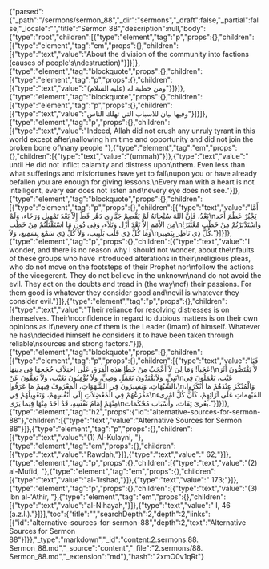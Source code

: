 {"parsed":{"_path":"/sermons/sermon_88","_dir":"sermons","_draft":false,"_partial":false,"_locale":"","title":"Sermon 88","description":null,"body":{"type":"root","children":[{"type":"element","tag":"p","props":{},"children":[{"type":"element","tag":"em","props":{},"children":[{"type":"text","value":"About the division of the community into factions (causes of people's\ndestruction)"}]}]},{"type":"element","tag":"blockquote","props":{},"children":[{"type":"element","tag":"p","props":{},"children":[{"type":"text","value":"ومن خطبة له (عليه السلام)"}]}]},{"type":"element","tag":"blockquote","props":{},"children":[{"type":"element","tag":"p","props":{},"children":[{"type":"text","value":"وفيها بيان للاسباب التي تهلك الناس"}]}]},{"type":"element","tag":"p","props":{},"children":[{"type":"text","value":"Indeed, Allah did not crush any unruly tyrant in this world except after\nallowing him time and opportunity and did not join the broken bone of\nany people "},{"type":"element","tag":"em","props":{},"children":[{"type":"text","value":"(ummah)"}]},{"type":"text","value":" until He did not inflict calamity and distress upon\nthem. Even less than what sufferings and misfortunes have yet to fall\nupon you or have already befallen you are enough for giving lessons.\nEvery man with a heart is not intelligent, every ear does not listen and\nevery eye does not see."}]},{"type":"element","tag":"blockquote","props":{},"children":[{"type":"element","tag":"p","props":{},"children":[{"type":"text","value":"أَمَّا بَعْدُ، فَإِنَّ اللهَ سُبْحانَهُ لَمْ يَقْصِمْ جَبَّارِي دَهْر قَطُّ إِلاّ بَعْدَ تَمْهِيل وَرَخَاء، وَلَمْ\nيَجْبُرْ عَظْمَ أَحَد مِنَ الاْمَمِ إِلاَّ بَعْدَ أَزْل وَبَلاَء، وَفِي دُونِ مَا اسْتَقْبَلْتُمْ مِنْ خَطْب\nوَاسْتَدْبَرْتُمْ مِنْ خَطْب مُعْتَبَرٌ! وَمَا كُلُّ ذِي قَلْب بَلَبِيب، وَلاَ كُلُّ ذِي سَمْع بِسَمِيع، وَلاَ\nكُلُّ ذِي نَاظِر بِبَصِير."}]}]},{"type":"element","tag":"p","props":{},"children":[{"type":"text","value":"I wonder, and there is no reason why I should not wonder, about the\nfaults of these groups who have introduced alterations in their\nreligious pleas, who do not move on the footsteps of their Prophet nor\nfollow the actions of the vicegerent. They do not believe in the unknown\nand do not avoid the evil. They act on the doubts and tread in (the way\nof) their passions. For them good is whatever they consider good and\nevil is whatever they consider evil."}]},{"type":"element","tag":"p","props":{},"children":[{"type":"text","value":"Their reliance for resolving distresses is on themselves. Their\nconfidence in regard to dubious matters is on their own opinions as if\nevery one of them is the Leader (Imam) of himself. Whatever he has\ndecided himself he considers it to have been taken through reliable\nsources and strong factors."}]},{"type":"element","tag":"blockquote","props":{},"children":[{"type":"element","tag":"p","props":{},"children":[{"type":"text","value":"فَيَا عَجَباً! وَمَا لِيَ لاَ أَعْجَبُ مِنْ خَطَإِ هذِهِ الْفِرَقِ عَلَى اختِلاَفِ حُجَجِهَا فِي دِينِهَا!\nلاَ يَقْتَصُّونَ أَثَرَ نَبِيٍّ، وَلاَيَقْتَدُونَ بَعَمَلِ وَصِيٍّ، وَلاَ يُؤْمِنُونَ بَغَيْب، وَلاَ يَعِفُّونَ عَنْ\nعَيْب، يَعْمَلُونَ فِي الشُّبُهَاتِ، وَيَسِيرُونَ فِي الشَّهَوَاتِ، الْمَعْرُوفُ فِيهمْ مَا عَرَفُوا،\nوَالْمُنْكَرُ عِنْدَهُمْ مَا أَنْكَرُوا، مَفْزَعُهُمْ فِي الْمُعْضِلاَتِ إِلَى أَنْفُسِهمْ، وَتَعْوِيلُهُمْ فِي\nالمُبْهماتِ عَلَى آرَائِهِمْ، كَأَنَّ كُلَّ امْرِىء مِنْهُمْ إِمَامُ نَفْسِهِ، قَدْ أَخَذَ مِنْهَا فِيَما يَرَى\nبَعُرىً ثِقَات، وأَسْبَاب مُحْكَمَات."}]}]},{"type":"element","tag":"h2","props":{"id":"alternative-sources-for-sermon-88"},"children":[{"type":"text","value":"Alternative Sources for Sermon 88"}]},{"type":"element","tag":"p","props":{},"children":[{"type":"text","value":"(1) Al-Kulayni, "},{"type":"element","tag":"em","props":{},"children":[{"type":"text","value":"Rawdah,"}]},{"type":"text","value":" 62;"}]},{"type":"element","tag":"p","props":{},"children":[{"type":"text","value":"(2) al-Mufid, "},{"type":"element","tag":"em","props":{},"children":[{"type":"text","value":"al-'Irshad,"}]},{"type":"text","value":" 173;"}]},{"type":"element","tag":"p","props":{},"children":[{"type":"text","value":"(3) Ibn al-'Athir, "},{"type":"element","tag":"em","props":{},"children":[{"type":"text","value":"al-Nihayah,"}]},{"type":"text","value":" I, 46 (a.z.l.)."}]}],"toc":{"title":"","searchDepth":2,"depth":2,"links":[{"id":"alternative-sources-for-sermon-88","depth":2,"text":"Alternative Sources for Sermon 88"}]}},"_type":"markdown","_id":"content:2.sermons:88. Sermon_88.md","_source":"content","_file":"2.sermons/88. Sermon_88.md","_extension":"md"},"hash":"2xmO0v1qRt"}